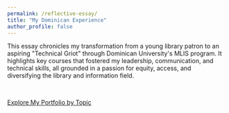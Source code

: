 ```yaml
---
permalink: /reflective-essay/
title: "My Dominican Experience"
author_profile: false
---
```

<link href="{{ 'assets/css/dflip.min.css' | absolute_url }}" rel="stylesheet" type="text/css">
<link href="{{ 'assets/css/themify-icons.min.css' | absolute_url }}" rel="stylesheet" type="text/css">

This essay chronicles my transformation from a young library patron to an aspiring "Technical Griot" through Dominican University's MLIS program. It highlights key courses that fostered my leadership, communication, and technical skills, all grounded in a passion for equity, access, and diversifying the library and information field.

<div class="container">
    <div class="row">
        <div class="col-xs-12">
            <div id="flipbook" class="_df_book" height="500" webgl="true"
                backgroundcolor="#0f477e"
                source="{{ 'assets/pdf/Artifact-1-LIS770.pdf' | absolute_url }}">
            </div>
        </div>
    </div>
</div>  <br>

[Explore My Portfolio by Topic ](https://kalon30.github.io/Portfolio/tags/) 

<!-- IMPORT FLIPBOOK JAVASCRIPT (jQuery & Main Flipbook JS) -->
<!-- These lines must be added to the bottom of the .md file -->
<script src="{{ 'assets/js/libs/jquery.min.js' | absolute_url }}" type="text/javascript"></script>
<script src="{{ 'assets/js/dflip.min.js' | absolute_url }}" type="text/javascript"></script>
